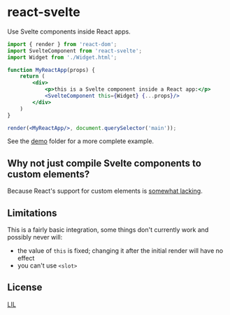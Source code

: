 # react-svelte

Use Svelte components inside React apps.

```jsx
import { render } from 'react-dom';
import SvelteComponent from 'react-svelte';
import Widget from './Widget.html';

function MyReactApp(props) {
	return (
		<div>
			<p>this is a Svelte component inside a React app:</p>
			<SvelteComponent this={Widget} {...props}/>
		</div>
	)
}

render(<MyReactApp/>, document.querySelector('main'));
```

See the [demo](demo) folder for a more complete example.


## Why not just compile Svelte components to custom elements?

Because React's support for custom elements is [somewhat lacking](https://custom-elements-everywhere.com/).


## Limitations

This is a fairly basic integration, some things don't currently work and possibly never will:

* the value of `this` is fixed; changing it after the initial render will have no effect
* you can't use `<slot>`


## License

[LIL](LICENSE)